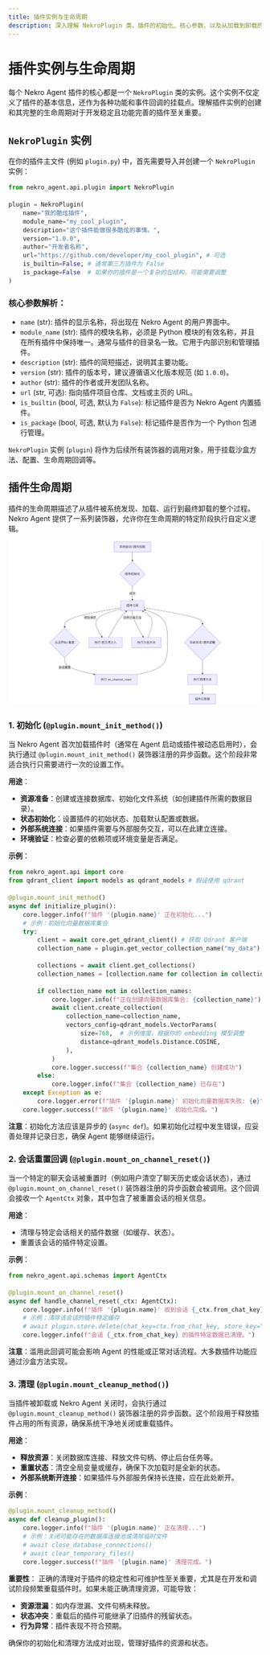 ```yaml
---
title: 插件实例与生命周期
description: 深入理解 NekroPlugin 类，插件的初始化、核心参数，以及从加载到卸载的完整生命周期事件和回调方法。
---
```


# 插件实例与生命周期

每个 Nekro Agent 插件的核心都是一个 `NekroPlugin` 类的实例。这个实例不仅定义了插件的基本信息，还作为各种功能和事件回调的挂载点。理解插件实例的创建和其完整的生命周期对于开发稳定且功能完善的插件至关重要。

## `NekroPlugin` 实例

在你的插件主文件 (例如 `plugin.py`) 中，首先需要导入并创建一个 `NekroPlugin` 实例：

```python
from nekro_agent.api.plugin import NekroPlugin

plugin = NekroPlugin(
    name="我的酷炫插件",
    module_name="my_cool_plugin",
    description="这个插件能做很多酷炫的事情。",
    version="1.0.0",
    author="开发者名称",
    url="https://github.com/developer/my_cool_plugin", # 可选
    is_builtin=False, # 通常第三方插件为 False
    is_package=False  # 如果你的插件是一个复杂的包结构，可能需要调整
)
```

### 核心参数解析：

*   `name` (str): 插件的显示名称，将出现在 Nekro Agent 的用户界面中。
*   `module_name` (str): 插件的模块名称，必须是 Python 模块的有效名称，并且在所有插件中保持唯一。通常与插件的目录名一致。它用于内部识别和管理插件。
*   `description` (str): 插件的简短描述，说明其主要功能。
*   `version` (str): 插件的版本号，建议遵循语义化版本规范 (如 `1.0.0`)。
*   `author` (str): 插件的作者或开发团队名称。
*   `url` (str, 可选): 指向插件项目仓库、文档或主页的 URL。
*   `is_builtin` (bool, 可选, 默认为 `False`): 标记插件是否为 Nekro Agent 内置插件。
*   `is_package` (bool, 可选, 默认为 `False`): 标记插件是否作为一个 Python 包进行管理。

`NekroPlugin` 实例 (`plugin`) 将作为后续所有装饰器的调用对象，用于挂载沙盒方法、配置、生命周期回调等。

## 插件生命周期

插件的生命周期描述了从插件被系统发现、加载、运行到最终卸载的整个过程。Nekro Agent 提供了一系列装饰器，允许你在生命周期的特定阶段执行自定义逻辑。

![插件生命周期](/assets/demo/nekro_plugin.png)

### 1. 初始化 (`@plugin.mount_init_method()`)

当 Nekro Agent 首次加载插件时（通常在 Agent 启动或插件被动态启用时），会执行通过 `@plugin.mount_init_method()` 装饰器注册的异步函数。这个阶段非常适合执行只需要进行一次的设置工作。

**用途**：

*   **资源准备**：创建或连接数据库、初始化文件系统（如创建插件所需的数据目录）。
*   **状态初始化**：设置插件的初始状态、加载默认配置或数据。
*   **外部系统连接**：如果插件需要与外部服务交互，可以在此建立连接。
*   **环境验证**：检查必要的依赖项或环境变量是否满足。

**示例**：

```python
from nekro_agent.api import core
from qdrant_client import models as qdrant_models # 假设使用 qdrant

@plugin.mount_init_method()
async def initialize_plugin():
    core.logger.info(f"插件 '{plugin.name}' 正在初始化...")
    # 示例：初始化向量数据库集合
    try:
        client = await core.get_qdrant_client() # 获取 Qdrant 客户端
        collection_name = plugin.get_vector_collection_name("my_data") # 为插件生成唯一的集合名

        collections = await client.get_collections()
        collection_names = [collection.name for collection in collections.collections]

        if collection_name not in collection_names:
            core.logger.info(f"正在创建向量数据库集合: {collection_name}")
            await client.create_collection(
                collection_name=collection_name,
                vectors_config=qdrant_models.VectorParams(
                    size=768,  # 示例维度，根据你的 embedding 模型调整
                    distance=qdrant_models.Distance.COSINE,
                ),
            )
            core.logger.success(f"集合 {collection_name} 创建成功")
        else:
            core.logger.info(f"集合 {collection_name} 已存在")
    except Exception as e:
        core.logger.error(f"插件 '{plugin.name}' 初始化向量数据库失败: {e}")
    core.logger.success(f"插件 '{plugin.name}' 初始化完成。")
```

**注意**：初始化方法应该是异步的 (`async def`)。如果初始化过程中发生错误，应妥善处理并记录日志，确保 Agent 能够继续运行。

### 2. 会话重置回调 (`@plugin.mount_on_channel_reset()`)

当一个特定的聊天会话被重置时（例如用户清空了聊天历史或会话状态），通过 `@plugin.mount_on_channel_reset()` 装饰器注册的异步函数会被调用。这个回调会接收一个 `AgentCtx` 对象，其中包含了被重置会话的相关信息。

**用途**：

*   清理与特定会话相关的插件数据（如缓存、状态）。
*   重置该会话的插件特定设置。

**示例**：

```python
from nekro_agent.api.schemas import AgentCtx

@plugin.mount_on_channel_reset()
async def handle_channel_reset(_ctx: AgentCtx):
    core.logger.info(f"插件 '{plugin.name}' 收到会话 {_ctx.from_chat_key} 重置事件。")
    # 示例：清除该会话的插件特定缓存
    # await plugin.store.delete(chat_key=ctx.from_chat_key, store_key="session_cache")
    core.logger.info(f"会话 {_ctx.from_chat_key} 的插件特定数据已清理。")
```

**注意**：滥用此回调可能会影响 Agent 的性能或正常对话流程。大多数插件功能应通过沙盒方法实现。

### 3. 清理 (`@plugin.mount_cleanup_method()`)

当插件被卸载或 Nekro Agent 关闭时，会执行通过 `@plugin.mount_cleanup_method()` 装饰器注册的异步函数。这个阶段用于释放插件占用的所有资源，确保系统干净地关闭或重载插件。

**用途**：

*   **释放资源**：关闭数据库连接、释放文件句柄、停止后台任务等。
*   **重置状态**：清空全局变量或缓存，确保下次加载时是全新的状态。
*   **外部系统断开连接**：如果插件与外部服务保持长连接，应在此处断开。

**示例**：

```python
@plugin.mount_cleanup_method()
async def cleanup_plugin():
    core.logger.info(f"插件 '{plugin.name}' 正在清理...")
    # 示例：关闭可能存在的数据库连接池或清除临时文件
    # await close_database_connections()
    # await clear_temporary_files()
    core.logger.success(f"插件 '{plugin.name}' 清理完成。")
```

**重要性**：
正确的清理对于插件的稳定性和可维护性至关重要，尤其是在开发和调试阶段频繁重载插件时。如果未能正确清理资源，可能导致：
*   **资源泄漏**：如内存泄漏、文件句柄未释放。
*   **状态冲突**：重载后的插件可能继承了旧插件的残留状态。
*   **行为异常**：插件表现不符合预期。

确保你的初始化和清理方法成对出现，管理好插件的资源和状态。 
